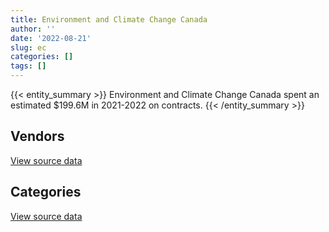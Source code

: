 ```yaml
---
title: Environment and Climate Change Canada
author: ''
date: '2022-08-21'
slug: ec
categories: []
tags: []
---
```


<script src="/rmarkdown-libs/htmlwidgets/htmlwidgets.js"></script>
<link href="/rmarkdown-libs/datatables-css/datatables-crosstalk.css" rel="stylesheet" />
<script src="/rmarkdown-libs/datatables-binding/datatables.js"></script>
<script src="/rmarkdown-libs/jquery/jquery-3.6.0.min.js"></script>
<link href="/rmarkdown-libs/dt-core-bootstrap/css/dataTables.bootstrap.min.css" rel="stylesheet" />
<link href="/rmarkdown-libs/dt-core-bootstrap/css/dataTables.bootstrap.extra.css" rel="stylesheet" />
<script src="/rmarkdown-libs/dt-core-bootstrap/js/jquery.dataTables.min.js"></script>
<script src="/rmarkdown-libs/dt-core-bootstrap/js/dataTables.bootstrap.min.js"></script>
<link href="/rmarkdown-libs/crosstalk/css/crosstalk.min.css" rel="stylesheet" />
<script src="/rmarkdown-libs/crosstalk/js/crosstalk.min.js"></script>
<script src="/rmarkdown-libs/htmlwidgets/htmlwidgets.js"></script>
<link href="/rmarkdown-libs/datatables-css/datatables-crosstalk.css" rel="stylesheet" />
<script src="/rmarkdown-libs/datatables-binding/datatables.js"></script>
<script src="/rmarkdown-libs/jquery/jquery-3.6.0.min.js"></script>
<link href="/rmarkdown-libs/dt-core-bootstrap/css/dataTables.bootstrap.min.css" rel="stylesheet" />
<link href="/rmarkdown-libs/dt-core-bootstrap/css/dataTables.bootstrap.extra.css" rel="stylesheet" />
<script src="/rmarkdown-libs/dt-core-bootstrap/js/jquery.dataTables.min.js"></script>
<script src="/rmarkdown-libs/dt-core-bootstrap/js/dataTables.bootstrap.min.js"></script>
<link href="/rmarkdown-libs/crosstalk/css/crosstalk.min.css" rel="stylesheet" />
<script src="/rmarkdown-libs/crosstalk/js/crosstalk.min.js"></script>

{{< entity_summary >}}
Environment and Climate Change Canada spent an estimated \$199.6M in 2021-2022 on contracts.
{{< /entity_summary >}}

## Vendors

<div id="htmlwidget-1" style="width:100%;height:auto;" class="datatables html-widget"></div>
<script type="application/json" data-for="htmlwidget-1">{"x":{"style":"bootstrap","filter":"none","vertical":false,"data":[["<a href=\"/vendors/1320376_ontario/\">1320376 ONTARIO<\/a>","<a href=\"/vendors/ab_sciex/\">AB SCIEX<\/a>","<a href=\"/vendors/acart_communications/\">ACART COMMUNICATIONS<\/a>","<a href=\"/vendors/acklands_grainger/\">ACKLANDS GRAINGER<\/a>","<a href=\"/vendors/adapt_pharma_canada/\">ADAPT PHARMA CANADA<\/a>","<a href=\"/vendors/adga_group/\">ADGA GROUP<\/a>","<a href=\"/vendors/advanced_business_interiors/\">ADVANCED BUSINESS INTERIORS<\/a>","<a href=\"/vendors/advanced_chippewa_technologies/\">ADVANCED CHIPPEWA TECHNOLOGIES<\/a>","<a href=\"/vendors/aecom/\">AECOM<\/a>","<a href=\"/vendors/aeropro/\">AEROPRO<\/a>","<a href=\"/vendors/agilent/\">AGILENT<\/a>","<a href=\"/vendors/ainsworth/\">AINSWORTH<\/a>","<a href=\"/vendors/air_liquide_canada/\">AIR LIQUIDE CANADA<\/a>","<a href=\"/vendors/air_tindi/\">AIR TINDI<\/a>","<a href=\"/vendors/alliance_engineering_construction/\">ALLIANCE ENGINEERING CONSTRUCTION<\/a>","<a href=\"/vendors/alpine_helicopters/\">ALPINE HELICOPTERS<\/a>","<a href=\"/vendors/als_canada/\">ALS CANADA<\/a>","<a href=\"/vendors/altis_human_resources/\">ALTIS HUMAN RESOURCES<\/a>","<a href=\"/vendors/ameresco_canada/\">AMERESCO CANADA<\/a>","<a href=\"/vendors/anchor_qea/\">ANCHOR QEA<\/a>","<a href=\"/vendors/aon_reed_stenhouse/\">AON REED STENHOUSE<\/a>","<a href=\"/vendors/arcadis_canada/\">ARCADIS CANADA<\/a>","<a href=\"/vendors/artemp_personnel_services/\">ARTEMP PERSONNEL SERVICES<\/a>","<a href=\"/vendors/associated_engineering/\">ASSOCIATED ENGINEERING<\/a>","<a href=\"/vendors/atco/\">ATCO<\/a>","<a href=\"/vendors/atlantic_business_interiors/\">ATLANTIC BUSINESS INTERIORS<\/a>","<a href=\"/vendors/ats_services/\">ATS SERVICES<\/a>","<a href=\"/vendors/avi_spl_canada/\">AVI SPL CANADA<\/a>","<a href=\"/vendors/avjet_holding/\">AVJET HOLDING<\/a>","<a href=\"/vendors/axys_technologies/\">AXYS TECHNOLOGIES<\/a>","<a href=\"/vendors/bdo_canada/\">BDO CANADA<\/a>","<a href=\"/vendors/beckman_coulter_canada/\">BECKMAN COULTER CANADA<\/a>","<a href=\"/vendors/bell_canada/\">BELL CANADA<\/a>","<a href=\"/vendors/black_mcdonald/\">BLACK MCDONALD<\/a>","<a href=\"/vendors/bombardier/\">BOMBARDIER<\/a>","<a href=\"/vendors/bouthillette_parizeau/\">BOUTHILLETTE PARIZEAU<\/a>","<a href=\"/vendors/brandt_tractor/\">BRANDT TRACTOR<\/a>","<a href=\"/vendors/bruker/\">BRUKER<\/a>","<a href=\"/vendors/bureau_veritas_canada/\">BUREAU VERITAS CANADA<\/a>","<a href=\"/vendors/c_core/\">C CORE<\/a>","<a href=\"/vendors/cache_computer_consulting/\">CACHE COMPUTER CONSULTING<\/a>","<a href=\"/vendors/calian/\">CALIAN<\/a>","<a href=\"/vendors/campbell_scientific_canada/\">CAMPBELL SCIENTIFIC CANADA<\/a>","<a href=\"/vendors/canada_post/\">CANADA POST<\/a>","<a href=\"/vendors/canadian_corps_of_commissionaires/\">CANADIAN CORPS OF COMMISSIONAIRES<\/a>","<a href=\"/vendors/canadian_helicopters/\">CANADIAN HELICOPTERS<\/a>","<a href=\"/vendors/canadian_north/\">CANADIAN NORTH<\/a>","<a href=\"/vendors/canadian_standards_association/\">CANADIAN STANDARDS ASSOCIATION<\/a>","<a href=\"/vendors/canon/\">CANON<\/a>","<a href=\"/vendors/cansel_survey_equipment/\">CANSEL SURVEY EQUIPMENT<\/a>","<a href=\"/vendors/carleton_university/\">CARLETON UNIVERSITY<\/a>","<a href=\"/vendors/carmichael_engineering/\">CARMICHAEL ENGINEERING<\/a>","<a href=\"/vendors/cbci_telecom/\">CBCI TELECOM<\/a>","<a href=\"/vendors/cbcl/\">CBCL<\/a>","<a href=\"/vendors/cdw_canada/\">CDW CANADA<\/a>","<a href=\"/vendors/ch2m_hill_canada/\">CH2M HILL CANADA<\/a>","<a href=\"/vendors/charron_human_resources/\">CHARRON HUMAN RESOURCES<\/a>","<a href=\"/vendors/chubb_edwards/\">CHUBB EDWARDS<\/a>","<a href=\"/vendors/cima/\">CIMA<\/a>","<a href=\"/vendors/cision_canada/\">CISION CANADA<\/a>","<a href=\"/vendors/cistel_technology/\">CISTEL TECHNOLOGY<\/a>","<a href=\"/vendors/cnw_group/\">CNW GROUP<\/a>","<a href=\"/vendors/coco_paving/\">COCO PAVING<\/a>","<a href=\"/vendors/commpower/\">COMMPOWER<\/a>","<a href=\"/vendors/compagnie_amplexor_canada/\">COMPAGNIE AMPLEXOR CANADA<\/a>","<a href=\"/vendors/compucom_canada/\">COMPUCOM CANADA<\/a>","<a href=\"/vendors/concept_controls/\">CONCEPT CONTROLS<\/a>","<a href=\"/vendors/contract_community/\">CONTRACT COMMUNITY<\/a>","<a href=\"/vendors/convergint_technologies/\">CONVERGINT TECHNOLOGIES<\/a>","<a href=\"/vendors/coradix_technology_consulting/\">CORADIX TECHNOLOGY CONSULTING<\/a>","<a href=\"/vendors/cossette_communications/\">COSSETTE COMMUNICATIONS<\/a>","<a href=\"/vendors/cpcs_transcom/\">CPCS TRANSCOM<\/a>","<a href=\"/vendors/csdc_systems/\">CSDC SYSTEMS<\/a>","<a href=\"/vendors/cummins_canada/\">CUMMINS CANADA<\/a>","<a href=\"/vendors/d_doyle_installations/\">D DOYLE INSTALLATIONS<\/a>","<a href=\"/vendors/dalhousie_university/\">DALHOUSIE UNIVERSITY<\/a>","<a href=\"/vendors/dasco_equipment/\">DASCO EQUIPMENT<\/a>","<a href=\"/vendors/data_communications_management/\">DATA COMMUNICATIONS MANAGEMENT<\/a>","<a href=\"/vendors/dbc_marine_safety_systems/\">DBC MARINE SAFETY SYSTEMS<\/a>","<a href=\"/vendors/decisive_technologies/\">DECISIVE TECHNOLOGIES<\/a>","<a href=\"/vendors/dell_computer/\">DELL COMPUTER<\/a>","<a href=\"/vendors/deloitte_and_touche/\">DELOITTE AND TOUCHE<\/a>","<a href=\"/vendors/dillon_consulting/\">DILLON CONSULTING<\/a>","<a href=\"/vendors/donna_cona/\">DONNA CONA<\/a>","<a href=\"/vendors/dynabook_canada/\">DYNABOOK CANADA<\/a>","<a href=\"/vendors/dynamic_personnel_consultants/\">DYNAMIC PERSONNEL CONSULTANTS<\/a>","<a href=\"/vendors/ebsco_canada/\">EBSCO CANADA<\/a>","<a href=\"/vendors/ecole_de_langues_abce/\">ECOLE DE LANGUES ABCE<\/a>","<a href=\"/vendors/ecole_de_langues_la_cite/\">ECOLE DE LANGUES LA CITE<\/a>","<a href=\"/vendors/ekos_research_associates/\">EKOS RESEARCH ASSOCIATES<\/a>","<a href=\"/vendors/elsevier/\">ELSEVIER<\/a>","<a href=\"/vendors/emergent_biosolutions/\">EMERGENT BIOSOLUTIONS<\/a>","<a href=\"/vendors/englobe/\">ENGLOBE<\/a>","<a href=\"/vendors/environics_research_group/\">ENVIRONICS RESEARCH GROUP<\/a>","<a href=\"/vendors/ernst_young/\">ERNST YOUNG<\/a>","<a href=\"/vendors/esri/\">ESRI<\/a>","<a href=\"/vendors/excel_human_resources/\">EXCEL HUMAN RESOURCES<\/a>","<a href=\"/vendors/exp_services/\">EXP SERVICES<\/a>","<a href=\"/vendors/facca/\">FACCA<\/a>","<a href=\"/vendors/factiva/\">FACTIVA<\/a>","<a href=\"/vendors/fast_forward_french/\">FAST FORWARD FRENCH<\/a>","<a href=\"/vendors/fast_track_staffing/\">FAST TRACK STAFFING<\/a>","<a href=\"/vendors/fca_canada/\">FCA CANADA<\/a>","<a href=\"/vendors/federal_express_canada/\">FEDERAL EXPRESS CANADA<\/a>","<a href=\"/vendors/felix_technology/\">FELIX TECHNOLOGY<\/a>","<a href=\"/vendors/flight_fuels/\">FLIGHT FUELS<\/a>","<a href=\"/vendors/flynn_canada/\">FLYNN CANADA<\/a>","<a href=\"/vendors/fmc_professionals/\">FMC PROFESSIONALS<\/a>","<a href=\"/vendors/ford_motor_company/\">FORD MOTOR COMPANY<\/a>","<a href=\"/vendors/francis_canada_truck_centre/\">FRANCIS CANADA TRUCK CENTRE<\/a>","<a href=\"/vendors/gartner/\">GARTNER<\/a>","<a href=\"/vendors/gateway_mechanical_services/\">GATEWAY MECHANICAL SERVICES<\/a>","<a href=\"/vendors/gc_strategies/\">GC STRATEGIES<\/a>","<a href=\"/vendors/general_motors/\">GENERAL MOTORS<\/a>","<a href=\"/vendors/genome_quebec/\">GENOME QUEBEC<\/a>","<a href=\"/vendors/getinge_canada/\">GETINGE CANADA<\/a>","<a href=\"/vendors/gfl_environmental/\">GFL ENVIRONMENTAL<\/a>","<a href=\"/vendors/ghd/\">GHD<\/a>","<a href=\"/vendors/gilmore_reproductions/\">GILMORE REPRODUCTIONS<\/a>","<a href=\"/vendors/global_knowledge/\">GLOBAL KNOWLEDGE<\/a>","<a href=\"/vendors/global_total_office/\">GLOBAL TOTAL OFFICE<\/a>","<a href=\"/vendors/global_upholstery/\">GLOBAL UPHOLSTERY<\/a>","<a href=\"/vendors/golder_associates/\">GOLDER ASSOCIATES<\/a>","<a href=\"/vendors/goss_gilroy/\">GOSS GILROY<\/a>","<a href=\"/vendors/graw_radiosondes/\">GRAW RADIOSONDES<\/a>","<a href=\"/vendors/graybridge_international_consulting/\">GRAYBRIDGE INTERNATIONAL CONSULTING<\/a>","<a href=\"/vendors/great_slave_helicopters/\">GREAT SLAVE HELICOPTERS<\/a>","<a href=\"/vendors/harnois_energies/\">HARNOIS ENERGIES<\/a>","<a href=\"/vendors/hatch/\">HATCH<\/a>","<a href=\"/vendors/hemmera_envirochem/\">HEMMERA ENVIROCHEM<\/a>","<a href=\"/vendors/hercules_slr/\">HERCULES SLR<\/a>","<a href=\"/vendors/holland_college/\">HOLLAND COLLEGE<\/a>","<a href=\"/vendors/honeywell/\">HONEYWELL<\/a>","<a href=\"/vendors/hoskin_scientific/\">HOSKIN SCIENTIFIC<\/a>","<a href=\"/vendors/houle_electric/\">HOULE ELECTRIC<\/a>","<a href=\"/vendors/hypertec/\">HYPERTEC<\/a>","<a href=\"/vendors/i4c_information_technology/\">I4C INFORMATION TECHNOLOGY<\/a>","<a href=\"/vendors/ibiska_telecom/\">IBISKA TELECOM<\/a>","<a href=\"/vendors/iceberg_networks/\">ICEBERG NETWORKS<\/a>","<a href=\"/vendors/ihs_global/\">IHS GLOBAL<\/a>","<a href=\"/vendors/illumina_canada/\">ILLUMINA CANADA<\/a>","<a href=\"/vendors/info_tech_research_group/\">INFO TECH RESEARCH GROUP<\/a>","<a href=\"/vendors/integra_networks/\">INTEGRA NETWORKS<\/a>","<a href=\"/vendors/intergraph_canada/\">INTERGRAPH CANADA<\/a>","<a href=\"/vendors/iron_mountain/\">IRON MOUNTAIN<\/a>","<a href=\"/vendors/it_net_consultants/\">IT NET CONSULTANTS<\/a>","<a href=\"/vendors/itex/\">ITEX<\/a>","<a href=\"/vendors/j_l_richards_associates/\">J L RICHARDS ASSOCIATES<\/a>","<a href=\"/vendors/john_wiley_sons/\">JOHN WILEY SONS<\/a>","<a href=\"/vendors/joseph_elie/\">JOSEPH ELIE<\/a>","<a href=\"/vendors/kenn_borek_air/\">KENN BOREK AIR<\/a>","<a href=\"/vendors/keystone_environmental/\">KEYSTONE ENVIRONMENTAL<\/a>","<a href=\"/vendors/keystone_supplies_international/\">KEYSTONE SUPPLIES INTERNATIONAL<\/a>","<a href=\"/vendors/konica_minolta_business_solutions/\">KONICA MINOLTA BUSINESS SOLUTIONS<\/a>","<a href=\"/vendors/kontzamanis_graumann_smith/\">KONTZAMANIS GRAUMANN SMITH<\/a>","<a href=\"/vendors/kubota_canada/\">KUBOTA CANADA<\/a>","<a href=\"/vendors/kwc_architects/\">KWC ARCHITECTS<\/a>","<a href=\"/vendors/kyndryl_canada/\">KYNDRYL CANADA<\/a>","<a href=\"/vendors/l3harris/\">L3HARRIS<\/a>","<a href=\"/vendors/language_research_development_group/\">LANGUAGE RESEARCH DEVELOPMENT GROUP<\/a>","<a href=\"/vendors/lansdowne_technologies/\">LANSDOWNE TECHNOLOGIES<\/a>","<a href=\"/vendors/laurentian_technologies/\">LAURENTIAN TECHNOLOGIES<\/a>","<a href=\"/vendors/leonardo/\">LEONARDO<\/a>","<a href=\"/vendors/les_entreprises_p_e_c/\">LES ENTREPRISES P E C<\/a>","<a href=\"/vendors/levitt_safety/\">LEVITT SAFETY<\/a>","<a href=\"/vendors/lexisnexis_canada/\">LEXISNEXIS CANADA<\/a>","<a href=\"/vendors/liebherr_canada/\">LIEBHERR CANADA<\/a>","<a href=\"/vendors/life_technologies/\">LIFE TECHNOLOGIES<\/a>","<a href=\"/vendors/like_10/\">LIKE 10<\/a>","<a href=\"/vendors/lionbridge/\">LIONBRIDGE<\/a>","<a href=\"/vendors/lloyd_libke_law_enforcement_sales/\">LLOYD LIBKE LAW ENFORCEMENT SALES<\/a>","<a href=\"/vendors/logistik_unicorp/\">LOGISTIK UNICORP<\/a>","<a href=\"/vendors/lowe_martin_company/\">LOWE MARTIN COMPANY<\/a>","<a href=\"/vendors/lumina_it/\">LUMINA IT<\/a>","<a href=\"/vendors/luxton_construction/\">LUXTON CONSTRUCTION<\/a>","<a href=\"/vendors/m_d_charlton/\">M D CHARLTON<\/a>","<a href=\"/vendors/macdonald_dettwiler_and_associates/\">MACDONALD DETTWILER AND ASSOCIATES<\/a>","<a href=\"/vendors/manitoba_hydro/\">MANITOBA HYDRO<\/a>","<a href=\"/vendors/maplesoft_consulting/\">MAPLESOFT CONSULTING<\/a>","<a href=\"/vendors/maritime_fence/\">MARITIME FENCE<\/a>","<a href=\"/vendors/maxsys_staffing_and_consulting/\">MAXSYS STAFFING AND CONSULTING<\/a>","<a href=\"/vendors/maxxam_analytics/\">MAXXAM ANALYTICS<\/a>","<a href=\"/vendors/mccolman_sons_demolition/\">MCCOLMAN SONS DEMOLITION<\/a>","<a href=\"/vendors/mcelhanney_associates/\">MCELHANNEY ASSOCIATES<\/a>","<a href=\"/vendors/mdos_consulting/\">MDOS CONSULTING<\/a>","<a href=\"/vendors/media_q/\">MEDIA Q<\/a>","<a href=\"/vendors/mercury_marine/\">MERCURY MARINE<\/a>","<a href=\"/vendors/messa_computing/\">MESSA COMPUTING<\/a>","<a href=\"/vendors/metocean_telematics/\">METOCEAN TELEMATICS<\/a>","<a href=\"/vendors/mgis/\">MGIS<\/a>","<a href=\"/vendors/michael_wager_consulting/\">MICHAEL WAGER CONSULTING<\/a>","<a href=\"/vendors/microsoft_canada/\">MICROSOFT CANADA<\/a>","<a href=\"/vendors/mid_canada_mod_center/\">MID CANADA MOD CENTER<\/a>","<a href=\"/vendors/millbrook_tactical/\">MILLBROOK TACTICAL<\/a>","<a href=\"/vendors/mindwire_systems/\">MINDWIRE SYSTEMS<\/a>","<a href=\"/vendors/mishkumi_technologies/\">MISHKUMI TECHNOLOGIES<\/a>","<a href=\"/vendors/mnp/\">MNP<\/a>","<a href=\"/vendors/mobile_resource_group/\">MOBILE RESOURCE GROUP<\/a>","<a href=\"/vendors/moerae_solutions/\">MOERAE SOLUTIONS<\/a>","<a href=\"/vendors/morrison_hershfield/\">MORRISON HERSHFIELD<\/a>","<a href=\"/vendors/motorola_solutions_canada/\">MOTOROLA SOLUTIONS CANADA<\/a>","<a href=\"/vendors/mustang_helicopters/\">MUSTANG HELICOPTERS<\/a>","<a href=\"/vendors/nadine_international/\">NADINE INTERNATIONAL<\/a>","<a href=\"/vendors/nations_translation_group/\">NATIONS TRANSLATION GROUP<\/a>","<a href=\"/vendors/nav_canada/\">NAV CANADA<\/a>","<a href=\"/vendors/nimble_information_strategies/\">NIMBLE INFORMATION STRATEGIES<\/a>","<a href=\"/vendors/nisha_techonologies/\">NISHA TECHONOLOGIES<\/a>","<a href=\"/vendors/nova_networks/\">NOVA NETWORKS<\/a>","<a href=\"/vendors/nua_office/\">NUA OFFICE<\/a>","<a href=\"/vendors/ogilvy_montreal/\">OGILVY MONTREAL<\/a>","<a href=\"/vendors/onx_enterprise_solutions/\">ONX ENTERPRISE SOLUTIONS<\/a>","<a href=\"/vendors/oproma/\">OPROMA<\/a>","<a href=\"/vendors/oracle_canada/\">ORACLE CANADA<\/a>","<a href=\"/vendors/orangutech/\">ORANGUTECH<\/a>","<a href=\"/vendors/oxford_economics_usa/\">OXFORD ECONOMICS USA<\/a>","<a href=\"/vendors/pacwill_environmental/\">PACWILL ENVIRONMENTAL<\/a>","<a href=\"/vendors/paladin_group/\">PALADIN GROUP<\/a>","<a href=\"/vendors/parsons_canada/\">PARSONS CANADA<\/a>","<a href=\"/vendors/pepco/\">PEPCO<\/a>","<a href=\"/vendors/phaselock_systems_international/\">PHASELOCK SYSTEMS INTERNATIONAL<\/a>","<a href=\"/vendors/pitney_bowes/\">PITNEY BOWES<\/a>","<a href=\"/vendors/pleiad_canada/\">PLEIAD CANADA<\/a>","<a href=\"/vendors/polaris_industries/\">POLARIS INDUSTRIES<\/a>","<a href=\"/vendors/port_of_spain_holdings/\">PORT OF SPAIN HOLDINGS<\/a>","<a href=\"/vendors/portage_personnel/\">PORTAGE PERSONNEL<\/a>","<a href=\"/vendors/pra/\">PRA<\/a>","<a href=\"/vendors/pricewaterhouse_coopers/\">PRICEWATERHOUSE COOPERS<\/a>","<a href=\"/vendors/printers_plus/\">PRINTERS PLUS<\/a>","<a href=\"/vendors/procom_consultants/\">PROCOM CONSULTANTS<\/a>","<a href=\"/vendors/prologic_systems/\">PROLOGIC SYSTEMS<\/a>","<a href=\"/vendors/proquest/\">PROQUEST<\/a>","<a href=\"/vendors/prosci_canada/\">PROSCI CANADA<\/a>","<a href=\"/vendors/protak_consulting_group/\">PROTAK CONSULTING GROUP<\/a>","<a href=\"/vendors/purespirit_solutions/\">PURESPIRIT SOLUTIONS<\/a>","<a href=\"/vendors/qiagen/\">QIAGEN<\/a>","<a href=\"/vendors/qmr/\">QMR<\/a>","<a href=\"/vendors/quantum_management_services/\">QUANTUM MANAGEMENT SERVICES<\/a>","<a href=\"/vendors/queen_s_university/\">QUEEN S UNIVERSITY<\/a>","<a href=\"/vendors/quinan_construction/\">QUINAN CONSTRUCTION<\/a>","<a href=\"/vendors/quintet_consulting/\">QUINTET CONSULTING<\/a>","<a href=\"/vendors/r_r_international_translation/\">R R INTERNATIONAL TRANSLATION<\/a>","<a href=\"/vendors/r2i/\">R2I<\/a>","<a href=\"/vendors/rampart_international/\">RAMPART INTERNATIONAL<\/a>","<a href=\"/vendors/randstad/\">RANDSTAD<\/a>","<a href=\"/vendors/raymond_chabot_grant_thornton/\">RAYMOND CHABOT GRANT THORNTON<\/a>","<a href=\"/vendors/raytheon/\">RAYTHEON<\/a>","<a href=\"/vendors/republic_architecture/\">REPUBLIC ARCHITECTURE<\/a>","<a href=\"/vendors/rhea/\">RHEA<\/a>","<a href=\"/vendors/riggs_engineering/\">RIGGS ENGINEERING<\/a>","<a href=\"/vendors/risk_sciences_international/\">RISK SCIENCES INTERNATIONAL<\/a>","<a href=\"/vendors/rohde_schwarz_canada/\">ROHDE SCHWARZ CANADA<\/a>","<a href=\"/vendors/rondar/\">RONDAR<\/a>","<a href=\"/vendors/sas_institute/\">SAS INSTITUTE<\/a>","<a href=\"/vendors/scalar_decisions/\">SCALAR DECISIONS<\/a>","<a href=\"/vendors/selex/\">SELEX<\/a>","<a href=\"/vendors/sgs_axys_analytical_services/\">SGS AXYS ANALYTICAL SERVICES<\/a>","<a href=\"/vendors/sharp_electronics/\">SHARP ELECTRONICS<\/a>","<a href=\"/vendors/shi_canada/\">SHI CANADA<\/a>","<a href=\"/vendors/si_systems/\">SI SYSTEMS<\/a>","<a href=\"/vendors/sierra_systems_group/\">SIERRA SYSTEMS GROUP<\/a>","<a href=\"/vendors/simex_defence/\">SIMEX DEFENCE<\/a>","<a href=\"/vendors/skillsoft_canada/\">SKILLSOFT CANADA<\/a>","<a href=\"/vendors/slr_consulting_canada/\">SLR CONSULTING CANADA<\/a>","<a href=\"/vendors/snc_lavalin/\">SNC LAVALIN<\/a>","<a href=\"/vendors/softchoice/\">SOFTCHOICE<\/a>","<a href=\"/vendors/softsim_technologies/\">SOFTSIM TECHNOLOGIES<\/a>","<a href=\"/vendors/solotech/\">SOLOTECH<\/a>","<a href=\"/vendors/stantec/\">STANTEC<\/a>","<a href=\"/vendors/steris_canada/\">STERIS CANADA<\/a>","<a href=\"/vendors/stratos/\">STRATOS<\/a>","<a href=\"/vendors/subaru_canada/\">SUBARU CANADA<\/a>","<a href=\"/vendors/summit_canada_distributors/\">SUMMIT CANADA DISTRIBUTORS<\/a>","<a href=\"/vendors/suncor_energy/\">SUNCOR ENERGY<\/a>","<a href=\"/vendors/supremex/\">SUPREMEX<\/a>","<a href=\"/vendors/sutherland_excavating/\">SUTHERLAND EXCAVATING<\/a>","<a href=\"/vendors/systematix_solutions/\">SYSTEMATIX SOLUTIONS<\/a>","<a href=\"/vendors/systemscope/\">SYSTEMSCOPE<\/a>","<a href=\"/vendors/tag_hr/\">TAG HR<\/a>","<a href=\"/vendors/taligent_consulting/\">TALIGENT CONSULTING<\/a>","<a href=\"/vendors/teknion/\">TEKNION<\/a>","<a href=\"/vendors/teksystems_canada/\">TEKSYSTEMS CANADA<\/a>","<a href=\"/vendors/telecom_computer_services/\">TELECOM COMPUTER SERVICES<\/a>","<a href=\"/vendors/tenaquip/\">TENAQUIP<\/a>","<a href=\"/vendors/teramach_technologies/\">TERAMACH TECHNOLOGIES<\/a>","<a href=\"/vendors/tetra_tech/\">TETRA TECH<\/a>","<a href=\"/vendors/the_aim_group/\">THE AIM GROUP<\/a>","<a href=\"/vendors/the_fia_group_4083261_canada/\">THE FIA GROUP 4083261 CANADA<\/a>","<a href=\"/vendors/the_halifax_group/\">THE HALIFAX GROUP<\/a>","<a href=\"/vendors/the_mathworks/\">THE MATHWORKS<\/a>","<a href=\"/vendors/the_right_door_consulting/\">THE RIGHT DOOR CONSULTING<\/a>","<a href=\"/vendors/the_vcan_group/\">THE VCAN GROUP<\/a>","<a href=\"/vendors/thermo_fisher_scientific/\">THERMO FISHER SCIENTIFIC<\/a>","<a href=\"/vendors/thomas_schmidt/\">THOMAS SCHMIDT<\/a>","<a href=\"/vendors/thyssenkrupp_elevator/\">THYSSENKRUPP ELEVATOR<\/a>","<a href=\"/vendors/tiree/\">TIREE<\/a>","<a href=\"/vendors/titan_boats/\">TITAN BOATS<\/a>","<a href=\"/vendors/toromont/\">TOROMONT<\/a>","<a href=\"/vendors/totem_offisource/\">TOTEM OFFISOURCE<\/a>","<a href=\"/vendors/toure_cleaning_services/\">TOURE CLEANING SERVICES<\/a>","<a href=\"/vendors/toyota/\">TOYOTA<\/a>","<a href=\"/vendors/transwest_air/\">TRANSWEST AIR<\/a>","<a href=\"/vendors/trm_technologies/\">TRM TECHNOLOGIES<\/a>","<a href=\"/vendors/tundra_technical_solutions/\">TUNDRA TECHNICAL SOLUTIONS<\/a>","<a href=\"/vendors/turtle_island_staffing/\">TURTLE ISLAND STAFFING<\/a>","<a href=\"/vendors/tyco_integrated_fire_security/\">TYCO INTEGRATED FIRE SECURITY<\/a>","<a href=\"/vendors/united_rentals_of_canada/\">UNITED RENTALS OF CANADA<\/a>","<a href=\"/vendors/universal_helicopters/\">UNIVERSAL HELICOPTERS<\/a>","<a href=\"/vendors/universite_laval/\">UNIVERSITE LAVAL<\/a>","<a href=\"/vendors/university_of_alberta/\">UNIVERSITY OF ALBERTA<\/a>","<a href=\"/vendors/university_of_british_columbia/\">UNIVERSITY OF BRITISH COLUMBIA<\/a>","<a href=\"/vendors/university_of_calgary/\">UNIVERSITY OF CALGARY<\/a>","<a href=\"/vendors/university_of_guelph/\">UNIVERSITY OF GUELPH<\/a>","<a href=\"/vendors/university_of_new_brunswick/\">UNIVERSITY OF NEW BRUNSWICK<\/a>","<a href=\"/vendors/university_of_ottawa/\">UNIVERSITY OF OTTAWA<\/a>","<a href=\"/vendors/university_of_regina/\">UNIVERSITY OF REGINA<\/a>","<a href=\"/vendors/university_of_saskatchewan/\">UNIVERSITY OF SASKATCHEWAN<\/a>","<a href=\"/vendors/university_of_toronto/\">UNIVERSITY OF TORONTO<\/a>","<a href=\"/vendors/university_of_waterloo/\">UNIVERSITY OF WATERLOO<\/a>","<a href=\"/vendors/university_of_western_ontario/\">UNIVERSITY OF WESTERN ONTARIO<\/a>","<a href=\"/vendors/vaisala_canada/\">VAISALA CANADA<\/a>","<a href=\"/vendors/veritaaq_technology_house/\">VERITAAQ TECHNOLOGY HOUSE<\/a>","<a href=\"/vendors/vwr_international/\">VWR INTERNATIONAL<\/a>","<a href=\"/vendors/waste_management_of_canada/\">WASTE MANAGEMENT OF CANADA<\/a>","<a href=\"/vendors/waters/\">WATERS<\/a>","<a href=\"/vendors/wesco_distribution_canada/\">WESCO DISTRIBUTION CANADA<\/a>","<a href=\"/vendors/westower_communications/\">WESTOWER COMMUNICATIONS<\/a>","<a href=\"/vendors/wilco_contractors_southwest/\">WILCO CONTRACTORS SOUTHWEST<\/a>","<a href=\"/vendors/wolters_kluwer/\">WOLTERS KLUWER<\/a>","<a href=\"/vendors/workdynamics_technologies/\">WORKDYNAMICS TECHNOLOGIES<\/a>","<a href=\"/vendors/wsp/\">WSP<\/a>","<a href=\"/vendors/xerox/\">XEROX<\/a>","<a href=\"/vendors/yamaha_motors_canada/\">YAMAHA MOTORS CANADA<\/a>","<a href=\"/vendors/zodiac_hurricane_technologies/\">ZODIAC HURRICANE TECHNOLOGIES<\/a>"],[24916.5,126962.18,218516.64,36046.88,15866.55,82070.74,null,583417.03,945015.59,null,1068218.64,19179.45,131088.78,644363.42,null,3802.57,132352.97,9669.47,null,null,23014.05,8996,79750.43,null,932612.37,null,2003045.74,65359.25,null,747730.12,306500.55,89830.66,295234.78,1194337.27,24732.98,19576.18,null,115139.85,null,12947.97,null,24928.21,1051698.32,205061.04,533658.44,393145.69,24395.5,null,1013525.66,47464.59,70250.07,null,111996.22,44690.78,2381598.38,null,null,51793.35,15941.08,15106.19,37786.63,649.05,21809,980779.78,null,14700.1,null,18873.15,null,null,1386585.59,null,15109.43,386224.97,64623.5,null,144423.72,10449.08,null,null,15029.53,684731.29,null,null,null,449549.58,45128.07,33242.95,116046.69,null,323817.65,null,null,44120.83,null,849153.27,2029995.81,39971.06,null,null,48545.83,207736.06,39819.33,null,284414.13,64619.94,null,null,null,120969.55,386398.71,5245.21,61511.63,null,11486,11721.79,23504,null,null,45702.85,null,33479.48,157774.63,null,2423822.3,42203.03,14855.4,20160,86231.25,null,11100.69,null,270467.55,1287067.93,null,248720.66,231413.07,null,null,149290.73,27769.77,61224.19,266643.91,55128.85,117716.86,90068.56,23521.35,null,null,19983.75,12913.26,24496.5,157191.81,45597.7,null,null,72225.48,null,153443.98,188229.03,null,null,18470677.4,null,null,null,5535.87,23359.91,null,218313.16,22218.64,114309.29,null,206972.5,null,null,8064,null,589814.06,null,37524.41,56926.05,null,34674.15,242731.57,54959.08,29693.3,null,278032.28,null,null,506414.67,null,null,189413.11,53394.08,null,273921.46,1482351.73,44040.99,11144.34,857.19,null,null,null,78951.26,517044.31,73616.7,65875.88,null,null,97098.95,null,2787.22,903168.15,1399931.17,93345.66,null,null,null,3770.54,null,12235.15,null,111785.04,57527.6,25000,49435.96,null,1470.19,10110.38,null,null,null,12625.92,124281.57,null,42831.12,null,null,null,null,115828.48,37479.16,141721.06,52500,52453.26,null,137361.68,218264.88,null,587869.27,86225.61,null,12270432.18,864076.73,5979.1,24998.32,74434.82,11228.53,36555.5,48046.33,null,392711.09,48065.45,50550.66,null,82521.61,23961.76,76744,30151.85,24097.25,null,16273.08,null,1192458.75,84457.91,959357.86,236078.88,93759.41,837682.87,33773.05,null,357682.06,null,null,535224.37,302542.35,50025.97,null,14486.85,843943,23569.88,28113.23,88341.43,null,277771.86,73606.59,311539.19,123483.41,null,428756.13,110625.79,130548.24,null,null,null,79541.61,171815.03,20000,24900.03,105837.89,28085.3,166970.84,43743.75,59727.08,120117.78,97722.86,63466.5,993908.28,33309.89,93750.57,29927.53,921472.59,21470,133217.96,null,440.52,14405.93,107853.89,129988.91,null,null],[14096.75,556500.48,101454.16,23401.95,null,83231.65,104506.28,27885.49,35190,174509.08,2534386.53,23946.32,314562.95,792245.29,null,22447.43,276032.5,85581.91,15262.91,39249.88,30820.55,null,null,160039.08,936077.69,68984.47,1830201.44,11330.08,null,1486179.69,491197.69,null,296043.64,34445.17,null,31583.82,null,34557.78,16051.65,14110.72,null,24285.92,815869.82,279287.89,4048812.75,1428922.27,null,null,949436.13,41926.73,48839.76,1761.51,null,17240.51,142791.25,16400.6,90487.5,12075,22515.15,78983.77,131713.38,39592.2,null,1063678.46,null,null,14030.76,11635.36,null,15146.47,1331883.22,28718.46,28109.9,389276.01,64800.55,24261.1,347295.68,null,null,null,11178.11,193073.01,102881.63,null,null,12592.5,145791.97,34733.17,277370.07,36740.61,463904.12,null,null,26124.17,null,1524910.42,2457811.6,null,160460,null,10746.67,118558.53,79807.83,null,240835.77,17465.18,null,25150.78,1126308.79,null,397817.09,5259.58,310929.6,41658.89,10231.63,10162.86,null,null,null,19499.76,null,39652.08,7080.46,6157.99,2340277.25,15828.47,514039.54,14716.8,null,null,88046.41,null,null,2363001.12,null,217895.86,170332.39,43438.99,28743.75,56964.55,601158.14,33572.7,null,60175.77,198640,90315.32,null,null,null,884308.5,12018.78,12518.1,0,75246.21,null,null,null,null,null,295653.99,null,73972.97,18509449.66,24144.75,5332.16,null,621.84,null,null,315908.52,null,114622.46,null,55719.28,null,16872.62,51640.23,null,591429.98,13524,73291.36,null,null,12600,244737.62,55515.63,null,null,247548.85,35842.72,null,3041689.35,24689.87,21000,null,null,21000,479690.21,1894063.66,65326.78,159447.32,81679.11,null,null,null,103887.2,561939.47,30295.27,null,null,null,97364.98,399697.14,67306.88,909420.4,1867011.81,23689.78,24973,null,85240.11,null,null,null,null,70058.15,262758.04,24203.47,4723.36,247664.35,26704.96,12321.63,null,null,153487.27,12018.25,215420.66,35817.01,110071.81,null,68988.33,48816,null,36468.4,37581.84,56610.81,52500,79479.67,null,null,383502.06,12654.48,1462817.12,97652.22,14896.01,12304049.81,919833.59,null,1392154.89,1078384.5,324417.21,null,91539.07,24860,1496019.71,180713.89,null,80475.6,217111.94,91778.32,162855.92,null,null,null,14650.93,null,1077397.81,197191.71,1012478.77,422151.81,283424.93,null,2141985.26,null,231690.22,13653.29,105194.03,59652.38,39995.15,46223.72,211907.75,null,1552427.54,null,9080.05,65032.36,null,225539.69,null,312392.72,164555.03,33332.26,197392.98,130189.83,88211.85,15585.25,11113.89,63550.15,43608.89,123163.34,42730,21420,16676.61,49633.95,114305.36,null,68923.13,103581.76,133581.12,null,1278869.17,304785.49,97035.04,29472.88,546136.68,null,217678.88,null,12402.19,8235.81,122638.57,73681.2,11260.15,null],[null,83177.47,null,null,null,138472.83,null,75761.62,null,199198.65,1332540.06,24544.87,790185.63,689851.72,17515,76039.7,92424.31,243750.86,null,null,16729.33,null,null,113850.45,843164.51,null,1428055.32,25395.44,null,1374975.46,99824.26,null,295234.78,34351.06,76436.12,37941.75,27632.63,32869.94,5462.66,11891.43,51949.37,null,922255.42,241225.72,3823984.86,1195386.49,null,11500.73,951710.49,14840.97,200149,21431.73,null,24253.5,73096.29,70426.13,null,13731.19,null,6474.08,null,67068.75,null,1060772.23,null,null,null,68627.13,null,1022067.49,952025,null,37386.24,326277.02,45200,30044,272667.3,null,10201.64,65705.64,11033.29,72013.95,346113.01,65719.71,5035218.3,10929.11,147427.31,15368.46,264939.07,3736.33,431600.64,16712.77,10235.74,null,54771.22,221851.52,2392745.06,null,null,10156.2,35625.69,42307.07,249658.02,67800,332353.95,15469.7,null,null,558087.81,null,108353.08,4235,null,509422.86,null,13448.76,29400,null,24384.18,32684.95,20304.17,null,70149.54,127322.37,2333883.05,87334.06,554708.91,null,null,61427.1,21248.46,null,63299.19,2325045.1,null,191023.93,172742.13,null,null,83930.74,28764.02,null,null,60011.36,21900,37982.3,11537.51,11852.29,69829.08,23366.89,168876.67,null,13525.77,85116.42,30788.49,95688.4,null,null,null,321122.65,39520.13,46761.1,18572070.32,null,64386.79,null,null,null,null,308530.17,null,114309.29,39411.13,181072.64,29400,null,10681.36,16885.6,478517.48,null,99579.72,null,null,48324.15,244068.93,57487.5,13073.74,null,69037.56,16542.8,null,3398817.17,null,null,null,null,null,478379.58,1819219.83,81933.11,491428.73,191360.93,130277.42,40290.74,null,61829.16,626301.39,null,22620.23,null,22201.49,97098.95,872234.5,47437.48,906935.65,1955971.16,32994.16,null,1702.52,125310.21,null,19894.46,60387.46,449321.9,95177.94,334714.75,259843.5,4710.45,246987.67,null,null,null,null,159262.1,null,104307.02,null,46843.25,null,7929.69,null,106377.6,null,1153638.68,null,null,23199.75,38194.7,null,357526.93,null,1272958.67,78346.25,10083.62,12270432.18,934262.46,null,11310.59,2459210.56,2388.81,null,41108.46,39550,1417783.11,115488.21,null,null,13797,52427.76,301695.85,null,null,20130.18,null,null,909171.83,242097.38,null,425677.95,1414.3,43486.92,33477.41,23814.25,124585.21,35759.07,223166.89,129601.91,56605.7,132998.28,57165.25,null,2109601.47,null,8743.34,105496.94,102539.06,1603405.32,null,311539.19,247107.35,81305.56,293125.07,null,41763.84,49545.98,null,74227.65,118414.84,37875.13,220791.85,80913.65,30224.44,39890.53,42363.31,null,96928.41,80522.39,174136.83,76595.6,1852341.52,303952.74,91845.67,31835.04,789784.36,null,204116.54,74414.94,null,39553.55,99025.6,48600.18,3868.77,18927.3],[null,99096.03,null,null,null,173063.68,237565.85,157412.02,null,199198.65,1296612.62,25084.1,945171.64,979286.61,null,14603.89,161230.94,1024474.95,22600,null,12837.55,null,69496.25,95391.27,883793.46,null,1286045.52,179639.16,21832.52,896294.48,116380.66,null,295234.78,16167,null,null,350013.37,206649.82,47045.51,51671.07,156706.77,null,929282.25,147674.29,3278967.24,1793374.13,null,28363.27,840076.79,93583.23,95606.62,null,null,660871.68,39510.78,53060.78,15255,6714.31,38605.74,null,null,45053.75,null,1060772.23,16949.88,null,null,null,49157.78,993074,5927088.1,null,46739.03,295995.02,33719.71,null,896938.48,null,null,39878.22,108226.31,119503.61,196551.67,123586.12,1489070.33,null,77558.6,139704.24,654434.69,null,839722.43,17940,35898.36,39922.09,19617.61,1680676.41,2635544.45,null,null,10460.88,229883.41,106033.47,null,129950,529710.94,85834.14,275079.29,null,1927661.8,null,117831.57,4235,null,1546412.02,66317.87,13448.76,null,64590.89,null,49251.05,126573.77,null,209741.3,113925.62,2333883.05,227453.47,809398.66,null,null,null,null,11800,59335.16,2067818.67,6482.61,116070.09,37727.43,63280,null,244202.64,338627.59,null,null,60667.11,77506.99,102692.9,12496.12,49384.55,372580.72,22623.11,344223.46,39049.5,16135.56,78932.7,72972.72,null,null,26170.33,null,345989.9,68898.77,81862.62,18809791.21,null,null,4415.63,null,45164.01,10416.43,337104.97,null,33413.22,243814.63,740291.14,75967.5,null,null,10414.4,null,3216.27,152993.92,null,48313.15,54335.05,244068.93,167671.88,null,45158.39,null,87507.48,209397.35,4129998.92,null,null,null,null,null,478379.58,3676901,66452.11,1678124.48,46922.4,279713.28,83475.87,22162.69,31705.43,257989.6,null,50133.54,467901.64,null,150015.58,1037900.06,63181.44,905920.14,null,252.77,null,22294.94,151845.63,null,51788.66,138879.94,null,50076.52,438733.18,null,6207.35,559495.63,null,13817.35,19269.81,153202.12,391201.4,null,76613.68,null,null,398404.68,32346.25,null,null,45350.19,2184921.42,63667.96,null,null,null,null,42243.82,null,1272958.67,88383.25,null,12270432.18,595333.33,null,13811.95,2173752.24,209468.25,null,37480.55,null,415854.13,136924.73,null,null,159358.47,37339.43,214721.85,null,null,11369.82,14243.09,30762.5,869220.7,124870.03,null,364173.9,514342.5,454577.78,18197.47,null,459553.42,39954.47,8559.83,null,23308.23,61888.45,256603.85,null,2759856.84,265764.71,10778.89,105496.94,28710.94,172297.35,null,474916.06,202258.58,null,311998.81,null,185528.24,61310.57,63823.26,null,43019.81,105651.21,138118.88,34130.25,56179.48,62209.22,81610.45,null,250572.95,47805.23,66607.7,67191.9,1665043.3,303952.74,195495.12,30705.04,252664.93,null,81991.81,52088.33,null,29516.96,74530.03,19703.23,82553.17,null]],"container":"<table class=\"table table-striped table-hover row-border order-column display\">\n  <thead>\n    <tr>\n      <th>Vendor<\/th>\n      <th>2018-2019<\/th>\n      <th>2019-2020<\/th>\n      <th>2020-2021<\/th>\n      <th>2021-2022<\/th>\n    <\/tr>\n  <\/thead>\n<\/table>","options":{"order":[[4,"desc"]],"pageLength":10,"autoWidth":true,"columnDefs":[{"targets":1,"render":"function(data, type, row, meta) {\n    return type !== 'display' ? data : DTWidget.formatCurrency(data, \"$\", 2, 3, \",\", \".\", true, null);\n  }"},{"targets":2,"render":"function(data, type, row, meta) {\n    return type !== 'display' ? data : DTWidget.formatCurrency(data, \"$\", 2, 3, \",\", \".\", true, null);\n  }"},{"targets":3,"render":"function(data, type, row, meta) {\n    return type !== 'display' ? data : DTWidget.formatCurrency(data, \"$\", 2, 3, \",\", \".\", true, null);\n  }"},{"targets":4,"render":"function(data, type, row, meta) {\n    return type !== 'display' ? data : DTWidget.formatCurrency(data, \"$\", 2, 3, \",\", \".\", true, null);\n  }"},{"width":"16%","targets":[1,2,3,4]},{"className":"dt-right","targets":[1,2,3,4]}],"orderClasses":false}},"evals":["options.columnDefs.0.render","options.columnDefs.1.render","options.columnDefs.2.render","options.columnDefs.3.render"],"jsHooks":[]}</script>
<p class="text-right">
<a href="https://github.com/GoC-Spending/contracts-data/tree/main/data/out/departments/ec/summary_by_fiscal_year_by_vendor.csv" class="source-data-link btn btn-link">View source data</a>
</p>

## Categories

<div id="htmlwidget-2" style="width:100%;height:auto;" class="datatables html-widget"></div>
<script type="application/json" data-for="htmlwidget-2">{"x":{"style":"bootstrap","filter":"none","vertical":false,"data":[["<a href=\"/categories/0_other/\">(Other)<\/a>","<a href=\"/categories/1_facilities_and_construction/\">Facilities and construction<\/a>","<a href=\"/categories/10_office_management/\">Office management<\/a>","<a href=\"/categories/2_professional_services/\">Professional services<\/a>","<a href=\"/categories/3_information_technology/\">Information technology<\/a>","<a href=\"/categories/4_medical/\">Medical<\/a>","<a href=\"/categories/5_transportation_and_logistics/\">Transportation and logistics<\/a>","<a href=\"/categories/6_industrial_products_and_services/\">Industrial products and services<\/a>","<a href=\"/categories/7_travel/\">Travel<\/a>","<a href=\"/categories/8_security_and_protection/\">Security and protection<\/a>","<a href=\"/categories/9_human_capital/\">Human capital<\/a>"],[24433.58,44304141.75,4008351.77,38316743.43,18472125.17,89342.48,6589078.17,21278794.75,490639.36,834399.16,4553364.66],[161474.62,42803115.5,6482980.06,44758014.46,19746529.16,55132.45,15048267.35,27759249.96,237312.06,4054901.89,5287274.42],[null,46221162.82,2924476.92,52966212.33,24151994.62,27485.81,14446724.86,26725856.23,19882.31,3870263.62,5535366.17],[null,49000226.85,4937585.61,59728596.51,29690829.66,36962.9,19421908.32,24635571.21,57096.06,3290111.01,8761576.22]],"container":"<table class=\"table table-striped table-hover row-border order-column display\">\n  <thead>\n    <tr>\n      <th>Category<\/th>\n      <th>2018-2019<\/th>\n      <th>2019-2020<\/th>\n      <th>2020-2021<\/th>\n      <th>2021-2022<\/th>\n    <\/tr>\n  <\/thead>\n<\/table>","options":{"order":[[4,"desc"]],"dom":"t","pageLength":30,"autoWidth":true,"columnDefs":[{"targets":1,"render":"function(data, type, row, meta) {\n    return type !== 'display' ? data : DTWidget.formatCurrency(data, \"$\", 2, 3, \",\", \".\", true, null);\n  }"},{"targets":2,"render":"function(data, type, row, meta) {\n    return type !== 'display' ? data : DTWidget.formatCurrency(data, \"$\", 2, 3, \",\", \".\", true, null);\n  }"},{"targets":3,"render":"function(data, type, row, meta) {\n    return type !== 'display' ? data : DTWidget.formatCurrency(data, \"$\", 2, 3, \",\", \".\", true, null);\n  }"},{"targets":4,"render":"function(data, type, row, meta) {\n    return type !== 'display' ? data : DTWidget.formatCurrency(data, \"$\", 2, 3, \",\", \".\", true, null);\n  }"},{"width":"16%","targets":[1,2,3,4]},{"className":"dt-right","targets":[1,2,3,4]}],"orderClasses":false,"lengthMenu":[10,25,30,50,100]}},"evals":["options.columnDefs.0.render","options.columnDefs.1.render","options.columnDefs.2.render","options.columnDefs.3.render"],"jsHooks":[]}</script>
<p class="text-right">
<a href="https://github.com/GoC-Spending/contracts-data/tree/main/data/out/departments/ec/summary_by_fiscal_year_by_category.csv" class="source-data-link btn btn-link">View source data</a>
</p>
